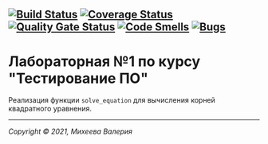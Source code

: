 [![Build Status](https://travis-ci.org/valeryami/ledybag1.svg?branch=main)](https://travis-ci.org/valeryami/ledybag1)
[![Coverage Status](https://coveralls.io/repos/github/valeryami/ledybag1/badge.svg?branch=main)](https://coveralls.io/github/valeryami/ledybag1?branch=main)
[![Quality Gate Status](https://sonarcloud.io/api/project_badges/measure?project=valeryami_ledybag1&metric=alert_status)](https://sonarcloud.io/dashboard?id=valeryami_ledybag1)
[![Code Smells](https://sonarcloud.io/api/project_badges/measure?project=valeryami_ledybag1&metric=code_smells)](https://sonarcloud.io/dashboard?id=valeryami_ledybag1)
[![Bugs](https://sonarcloud.io/api/project_badges/measure?project=valeryami_ledybag1&metric=bugs)](https://sonarcloud.io/dashboard?id=valeryami_ledybag1)
---

# Лабораторная №1 по курсу "Тестирование ПО"

Реализация функции `solve_equation` для вычисления корней квадратного уравнения. 

---
_Copyright &copy; 2021, Михеева Валерия_

